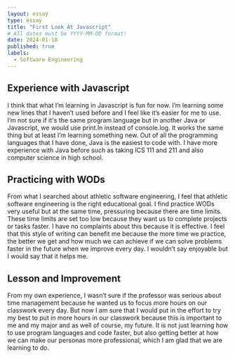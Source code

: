 ```yaml
---
layout: essay
type: essay
title: "First Look At Javascript"
# All dates must be YYYY-MM-DD format!
date: 2024-01-18
published: true
labels:
  - Software Engineering
---
```


## Experience with Javascript

I think that what I’m learning in Javascript is fun for now. I’m learning some new lines that I haven’t used before and I feel like it’s easier for me to use. I’m not sure if it's the same program language but in another Java or Javascript, we would use print.ln instead of console.log. It works the same thing but at least I’m learning something new. Out of all the programming languages that I have done, Java is the easiest to code with. I have more experience with Java before such as taking ICS 111 and 211 and also computer science in high school. 

## Practicing with WODs

From what I searched about athletic software engineering, I feel that athletic software engineering is the right educational goal. I find practice WODs very useful but at the same time, pressuring because there are time limits. These time limits are set too low because they want us to complete projects or tasks faster. I have no complaints about this because it is effective. I feel that this style of writing can benefit me because the more time we practice, the better we get and how much we can achieve if we can solve problems faster in the future when we improve every day. I wouldn’t say enjoyable but I would say that it helps me.

## Lesson and Improvement

From my own experience, I wasn’t sure if the professor was serious about time management because he wanted us to focus more hours on our classwork every day. But now I am sure that I would put in the effort to try my best to put in more hours in our classwork because this is important to me and my major and as well of course, my future. It is not just learning how to use program languages and code faster, but also getting better at how we can make our personas more professional, which I am glad that we are learning to do.

